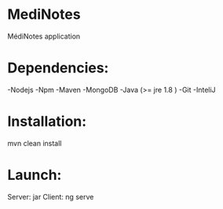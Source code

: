 # MediNotes
MédiNotes application

# Dependencies:
-Nodejs
-Npm
-Maven
-MongoDB
-Java (>= jre 1.8 )
-Git
-InteliJ

# Installation: 
mvn clean install

# Launch: 
Server: jar 
Client: ng serve

